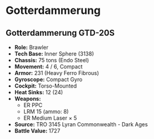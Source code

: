 # Gotterdammerung
## Gotterdammerung GTD-20S
- **Role:** Brawler
- **Tech Base:** Inner Sphere (3138)
- **Chassis:** 75 tons (Endo Steel)
- **Movement:** 4 / 6, Compact
- **Armor:** 231 (Heavy Ferro Fibrous)
- **Gyroscope:** Compact Gyro
- **Cockpit:** Torso-Mounted
- **Heat Sinks:** 12 (24)
- **Weapons:**
  - ER PPC
  - LRM 15 (ammo: 8)
  - ER Medium Laser × 5
- **Source:** TRO 3145 Lyran Commonwealth - Dark Ages
- **Battle Value:** 1727

